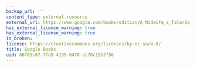 ```yaml
---
backup_url: ''
content_type: external-resource
external_url: https://www.google.com/books/edition/A_Midwife_s_Tale/Qa_MpVB06YUC?hl=en&gbpv=1
has_external_licence_warning: true
has_external_license_warning: true
is_broken: ''
license: https://creativecommons.org/licenses/by-nc-sa/4.0/
title: Google Books
uid: 86f69c67-7fa5-4195-8478-cc78c15b2f56
---
```

